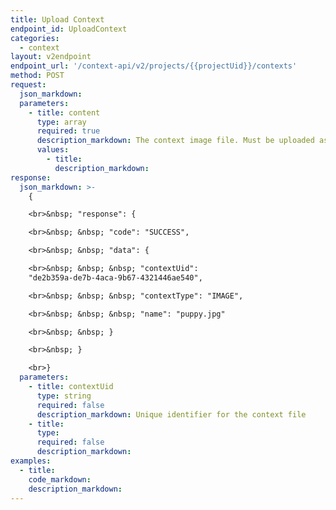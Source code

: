 ```yaml
---
title: Upload Context
endpoint_id: UploadContext
categories:
  - context
layout: v2endpoint
endpoint_url: '/context-api/v2/projects/{{projectUid}}/contexts'
method: POST
request:
  json_markdown:
  parameters:
    - title: content
      type: array
      required: true
      description_markdown: The context image file. Must be uploaded as a multi-part form request.
      values:
        - title:
          description_markdown:
response:
  json_markdown: >-
    {

    <br>&nbsp; "response": {

    <br>&nbsp; &nbsp; "code": "SUCCESS",

    <br>&nbsp; &nbsp; "data": {

    <br>&nbsp; &nbsp; &nbsp; "contextUid":
    "de2b359a-de7b-4aca-9b67-4321446ae540",

    <br>&nbsp; &nbsp; &nbsp; "contextType": "IMAGE",

    <br>&nbsp; &nbsp; &nbsp; "name": "puppy.jpg"

    <br>&nbsp; &nbsp; }

    <br>&nbsp; }

    <br>}
  parameters:
    - title: contextUid
      type: string
      required: false
      description_markdown: Unique identifier for the context file
    - title:
      type:
      required: false
      description_markdown:
examples:
  - title:
    code_markdown:
    description_markdown:
---
```



